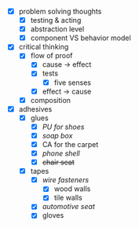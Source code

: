 - [x] problem solving thoughts
	- [x] testing & acting
	- [x] abstraction level
	- [x] component VS behavior model
- [x] critical thinking
	- [x] flow of proof
		- [x] cause -> effect
		- [x] tests
			- [x] five senses
		- [x] effect -> cause
	- [x] composition
- [x] adhesives
	- [x] glues
		- [x] *PU for shoes*
		- [x] *soap box*
		- [x] CA for the carpet
		- [x] *phone shell*
		- [x] ~~chair seat~~
	- [x] tapes
		- [x] *wire fasteners*
			- [x] wood walls
			- [x] tile walls
		- [x] *automotive seat*
		- [x] gloves
 
<!--stackedit_data:
eyJoaXN0b3J5IjpbMTY1ODQ5MjkzNywtNTYxMzQ1NTI3XX0=
-->